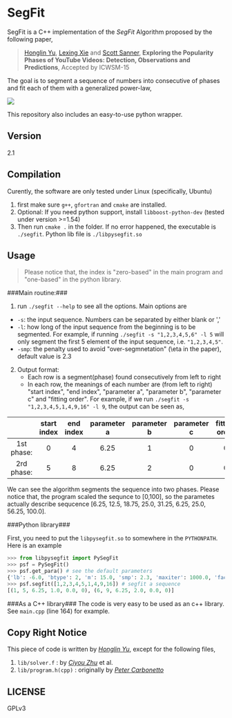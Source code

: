 SegFit
=========

SegFit is a C++ implementation of the *SegFit* Algorithm proposed by the following paper,


>[Honglin Yu](http://yuhonglin.github.io/), [Lexing Xie](http://users.cecs.anu.edu.au/~xlx/) and [Scott Sanner](http://users.cecs.anu.edu.au/~ssanner/), **Exploring the Popularity Phases of YouTube Videos: Detection, Observations and Predictions**, Accepted by ICWSM-15



The goal is to segment a sequence of numbers into consecutive of phases and fit each of them with a generalized power-law,


<img style="display: block; margin-left: auto; margin-right: auto;" src="http://www.sciweavers.org/upload/Tex2Img_1426051911/render.png">



This repository also includes an easy-to-use python wrapper.

Version
-------
2.1

Compilation
-----------
Curently, the software are only tested under Linux (specifically, Ubuntu)
1. first make sure ```g++```, ```gfortran``` and ```cmake``` are installed.
2. Optional: If you need python support, install ```libboost-python-dev``` (tested under version >=1.54)
3. Then run ```cmake .``` in the folder. If no error happened, the executable is ```./segfit```. Python lib file is ```./libpysegfit.so```


Usage
----

> Please notice that, the index is "zero-based" in the main program and "one-based" in the python library.

###Main routine:###

1. run ```./segfit --help``` to see all the options. Main options are
  * ```-s```: the input sequence. Numbers can be separated by either blank or ','
  * ```-l```: how long of the input sequence from the beginning is to be segmented. For example, if running ```./segfit -s "1,2,3,4,5,6" -l 5``` will only segment the first 5 element of the input sequence, i.e. ```"1,2,3,4,5"```.
  * ```-smp```: the penalty used to avoid "over-segmnetation" (\eta in the paper), default value is 2.3

2. Output format: 
   * Each row is a segment(phase) found consecutively from left to right
   * In each row, the meanings of each number are (from left to right) "start index", "end index", "parameter a", "parameter b", "parameter c" and "fitting order". For example, if we run ```./segfit -s "1,2,3,4,5,1,4,9,16" -l 9```, the output can be seen as,
   
|            | start index | end index | parameter a | parameter b | parameter c| fitting order |
|:----------:|:-----------:|:---------:|:-----------:|:-----------:|:----------:|:-------------:|
| 1st phase: |      0      |     4     |    6.25     |      1      |      0     |       0       |
| 2rd phase: |      5      |     8     |    6.25     |      2      |      0     |       0       |

We can see the algorithm segments the sequence into two phases. Please notice that, the program scaled the sequnce to [0,100], so the parametes actually describe sequcence [6.25, 12.5, 18.75, 25.0, 31.25, 6.25, 25.0, 56.25, 100.0].


###Python library###

First, you need to put the ```libpysegfit.so``` to somewhere in the ```PYTHONPATH```. Here is an example

```python
>>> from libpysegfit import PySegFit
>>> psf = PySegFit()
>>> psf.get_para() # see the default parameters
{'lb': -6.0, 'btype': 2, 'm': 15.0, 'smp': 2.3, 'maxiter': 1000.0, 'factr': 5000.0, 'pgtol': 1e-05, 'ub': 6.0}
>>> psf.segfit([1,2,3,4,5,1,4,9,16]) # segfit a sequence
[(1, 5, 6.25, 1.0, 0.0, 0), (6, 9, 6.25, 2.0, 0.0, 0)]
```

###As a C++ library###
The code is very easy to be used as an c++ library. See ```main.cpp``` (line 164) for example.
   
Copy Right Notice
-----------------
This piece of code is written by [*Honglin Yu*](http://yuhonglin.github.io/), except for the following files,

1. ```lib/solver.f``` : by [*Ciyou Zhu*](http://users.iems.northwestern.edu/~nocedal/lbfgsb.html) et al.
2. ```lib/program.h(cpp)``` : originally by [*Peter Carbonetto*](http://www.cs.ubc.ca/~pcarbo/lbfgsb-for-matlab.html)

LICENSE
-------
GPLv3

